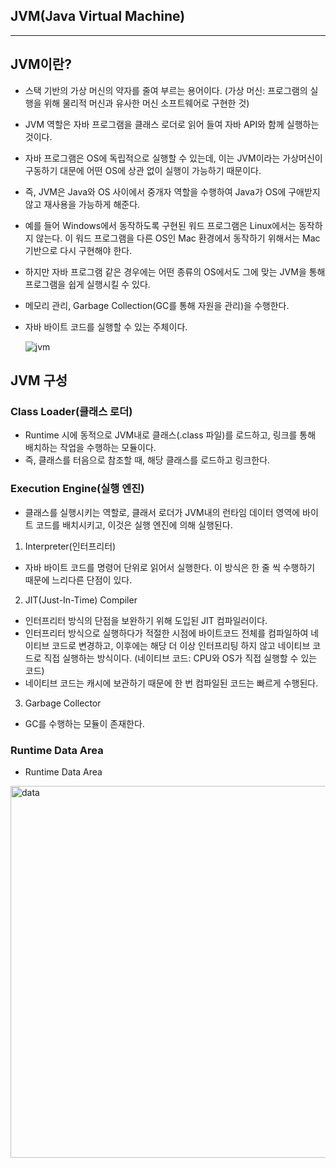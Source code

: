## JVM(Java Virtual Machine)
* * *
## JVM이란?
* 스택 기반의 가상 머신의 약자를 줄여 부르는 용어이다. (가상 머신: 프로그램의 실행을 위해 물리적 머신과 유사한 머신 소프트웨어로 구현한 것)
* JVM 역할은 자바 프로그램을 클래스 로더로 읽어 들여 자바 API와 함께 실행하는 것이다.
* 자바 프로그램은 OS에 독립적으로 실행할 수 있는데, 이는 JVM이라는 가상머신이 구동하기 대문에 어떤 OS에 상관 없이 실행이 가능하기 때문이다.
* 즉, JVM은 Java와 OS 사이에서 중개자 역할을 수행하여 Java가 OS에 구애받지 않고 재사용을 가능하게 해준다.
* 예를 들어 Windows에서 동작하도록 구현된 워드 프로그램은 Linux에서는 동작하지 않는다. 이 워드 프로그램을 다른 OS인 Mac 환경에서 동작하기 위해서는 Mac 기반으로 다시 구현해야 한다.
* 하지만 자바 프로그램 같은 경우에는 어떤 종류의 OS에서도 그에 맞는 JVM을 통해 프로그램을 쉽게 실행시킬 수 있다. 
* 메모리 관리, Garbage Collection(GC를 통해 자원을 관리)을 수행한다.
* 자바 바이트 코드를 실행할 수 있는 주체이다.
       
  ![jvm](https://user-images.githubusercontent.com/62649762/127267488-d3de417d-9a71-4dd5-a8e7-0b04711f8901.jpeg)

## JVM 구성

### Class Loader(클래스 로더)
* Runtime 시에 동적으로 JVM내로 클래스(.class 파일)를 로드하고, 링크를 통해 배치하는 작업을 수행하는 모듈이다.
* 즉, 클래스를 터음으로 참조할 때, 해당 클래스를 로드하고 링크한다.

### Execution Engine(실행 엔진)
* 클래스를 실행시키는 역할로, 클래서 로더가 JVM내의 런타임 데이터 영역에 바이트 코드를 배치시키고, 이것은 실행 엔진에 의해 실행된다.
1. Interpreter(인터프리터)
  * 자바 바이트 코드를 명령어 단위로 읽어서 실행한다. 이 방식은 한 줄 씩 수행하기 때문에 느리다른 단점이 있다.
  
2. JIT(Just-In-Time) Compiler
  * 인터프리터 방식의 단점을 보완하기 위해 도입된 JIT 컴파일러이다.
  * 인터프리터 방식으로 실행하다가 적절한 시점에 바이트코드 전체를 컴파일하여 네이티브 코드로 변경하고, 이후에는 해당 더 이상 인터프리팅 하지 않고 네이티브 코드로 직접 실행하는 방식이다. (네이티브 코드: CPU와 OS가 직접 실행할 수 있는 코드)
  * 네이티브 코드는 캐시에 보관하기 때문에 한 번 컴파일된 코드는 빠르게 수행된다.
  
3. Garbage Collector
  * GC를 수행하는 모듈이 존재한다.
  
### Runtime Data Area
* Runtime Data Area

<img width="595" alt="data" src="https://user-images.githubusercontent.com/62649762/127269209-04fdf32d-eab9-499d-9811-b943813b1957.png">









